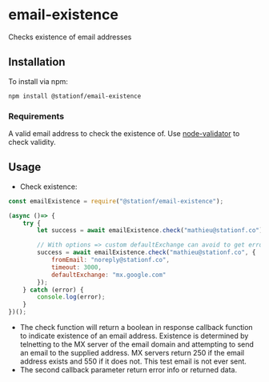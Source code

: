 # email-existence

Checks existence of email addresses

## Installation

To install via npm:

    npm install @stationf/email-existence

### Requirements

A valid email address to check the existence of. Use [node-validator](https://github.com/chriso/node-validator) to check validity.

## Usage

*  Check existence:
```javascript
const emailExistence = require("@stationf/email-existence");

(async ()=> {
	try {
		let success = await emailExistence.check("mathieu@stationf.co");

		// With options => custom defaultExchange can avoid to get error 500 with gandi.net mx
		success = await emailExistence.check("mathieu@stationf.co", {
			fromEmail: "noreply@stationf.co",
			timeout: 3000,
			defaultExchange: "mx.google.com"
		});
	} catch (error) {
		console.log(error);
	}
})();
```

* The check function will return a boolean in response callback function to indicate existence of an email address. Existence is determined by telnetting to the MX server of the email domain and attempting to send an email to the supplied address. MX servers return 250 if the email address exists and 550 if it does not. This test email is not ever sent.
* The second callback parameter return error info or returned data.
